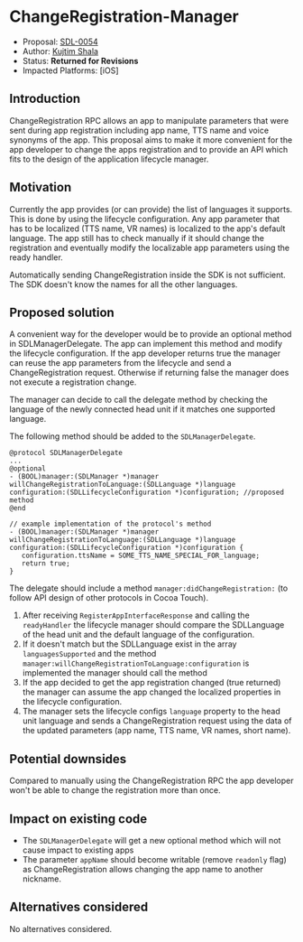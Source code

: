 # ChangeRegistration-Manager

* Proposal: [SDL-0054](0054-change-registration-manager.md)
* Author: [Kujtim Shala](https://www.github.com/kshala-ford)
* Status: **Returned for Revisions**
* Impacted Platforms: [iOS]

## Introduction

ChangeRegistration RPC allows an app to manipulate parameters that were sent during app registration including app name, TTS name and voice synonyms of the app. This proposal aims to make it more convenient for the app developer to change the apps registration and to provide an API which fits to the design of the application lifecycle manager.

## Motivation

Currently the app provides (or can provide) the list of languages it supports. This is done by using the lifecycle configuration. Any app parameter that has to be localized (TTS name, VR names) is localized to the app's default language. The app still has to check manually if it should change the registration and eventually modify the localizable app parameters using the ready handler.

Automatically sending ChangeRegistration inside the SDK is not sufficient. The SDK doesn't know the names for all the other languages.

## Proposed solution

A convenient way for the developer would be to provide an optional method in SDLManagerDelegate. The app can implement this method and modify the lifecycle configuration. If the app developer returns true the manager can reuse the app parameters from the lifecycle and send a ChangeRegistration request. Otherwise if returning false the manager does not execute a registration change.

The manager can decide to call the delegate method by checking the language of the newly connected head unit if it matches one supported language.

The following method should be added to the `SDLManagerDelegate`.

 ```objc
 @protocol SDLManagerDelegate
 ...
 @optional
 - (BOOL)manager:(SDLManager *)manager willChangeRegistrationToLanguage:(SDLLanguage *)language configuration:(SDLLifecycleConfiguration *)configuration; //proposed method
 @end

// example implementation of the protocol's method
- (BOOL)manager:(SDLManager *)manager willChangeRegistrationToLanguage:(SDLLanguage *)language configuration:(SDLLifecycleConfiguration *)configuration {
    configuration.ttsName = SOME_TTS_NAME_SPECIAL_FOR_language;
    return true;
}
```

The delegate should include a method `manager:didChangeRegistration:` (to follow API design of other protocols in Cocoa Touch).

1. After receiving `RegisterAppInterfaceResponse` and calling the `readyHandler` the lifecycle manager should compare the SDLLanguage of the head unit and the default language of the configuration.
2. If it doesn't match but the SDLLanguage exist in the array `languagesSupported` and the method `manager:willChangeRegistrationToLanguage:configuration` is implemented the manager should call the method
3. If the app decided to get the app registration changed (true returned) the manager can assume the app changed the localized properties in the lifecycle configuration.
4. The manager sets the lifecycle configs `language` property to the head unit language and sends a ChangeRegistration request using the data of the updated parameters (app name, TTS name, VR names, short name).

## Potential downsides

Compared to manually using the ChangeRegistration  RPC the app developer won't be able to change the registration more than once.

## Impact on existing code

- The `SDLManagerDelegate` will get a new optional method which will not cause impact to existing apps
- The parameter `appName` should become writable (remove `readonly` flag) as ChangeRegistration allows changing the app name to another nickname.

## Alternatives considered

No alternatives considered.
